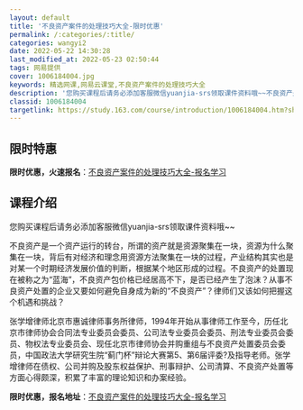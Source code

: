 ```yaml
---
layout: default
title: '不良资产案件的处理技巧大全-限时优惠'
permalink: /:categories/:title/
categories: wangyi2
date: 2022-05-22 14:30:28
last_modified_at: 2022-05-23 02:50:44
tags: 网易提供
cover: 1006184004.jpg
keywords: 精选网课,网易云课堂,不良资产案件的处理技巧大全
description: '您购买课程后请务必添加客服微信yuanjia-srs领取课件资料哦~~不良资产是一个资产运行的转台，所谓的资产就是资源聚'
classid: 1006184004
targetlink: https://study.163.com/course/introduction/1006184004.htm?share=1&shareId=1025206652&utm_campaign=share&utm_medium=iphoneShare&utm_source=&utm_u=1025206652
---
```


## 限时特惠

**限时优惠，火速报名**：[不良资产案件的处理技巧大全-报名学习](https://study.163.com/course/introduction/1006184004.htm?share=1&shareId=1025206652&utm_campaign=share&utm_medium=iphoneShare&utm_source=&utm_u=1025206652)

## 课程介绍

您购买课程后请务必添加客服微信yuanjia-srs领取课件资料哦~~

不良资产是一个资产运行的转台，所谓的资产就是资源聚集在一块，资源为什么聚集在一块，背后有对经济和理念用资源方法聚集在一块的过程，产业结构其实也是对某一个时期经济发展价值的判断，根据某个地区形成的过程。不良资产的处置现在被称之为“蓝海”，不良资产包价格已经居高不下，是否已经产生了泡沫？从事不良资产处置的企业又要如何避免自身成为新的“不良资产”？律师们又该如何把握这个机遇和挑战？



张学增律师北京市惠诚律师事务所律师，1994年开始从事律师工作至今，历任北京市律师协会合同法专业委员会委员、公司法专业委员会委员、刑法专业委员会委员、物权法专业委员会、现任北京市律师协会并购重组与不良资产处置委员会委员，中国政法大学研究生院“蓟门杯”辩论大赛第5、第6届评委?及指导老师。张学增律师在债权、公司并购及股东权益保护、刑事辩护、公司清算、不良资产处置等方面心得颇深，积累了丰富的理论知识和办案经验。

**限时优惠，报名地址**：[不良资产案件的处理技巧大全-报名学习](https://study.163.com/course/introduction/1006184004.htm?share=1&shareId=1025206652&utm_campaign=share&utm_medium=iphoneShare&utm_source=&utm_u=1025206652)

